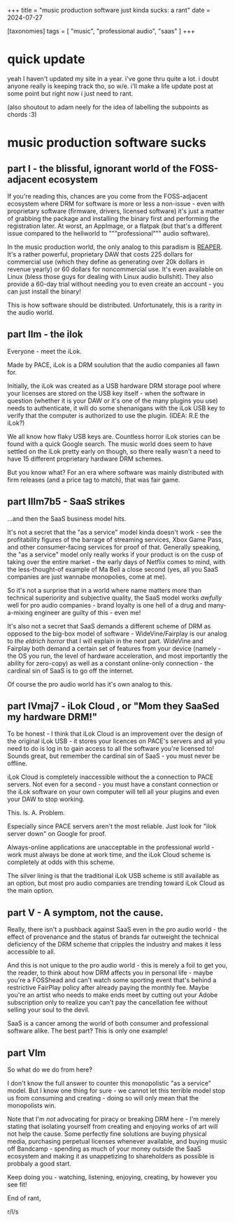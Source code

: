 +++
title = "music production software just kinda sucks: a rant"
date = 2024-07-27

[taxonomies]
tags = [ "music", "professional audio", "saas" ]
+++

# quick update

yeah I haven't updated my site in a year. i've gone thru quite a lot.
i doubt anyone really is keeping track tho, so w/e. i'll make a 
life update post at some point but right now i just need to rant.

(also shoutout to adam neely for the idea of labelling the subpoints
as chords :3)

# music production software sucks

## part I - the blissful, ignorant world of the FOSS-adjacent ecosystem

If you're reading this, chances are you come from the FOSS-adjacent 
ecosystem where DRM for software is more or less a non-issue - even 
with proprietary software (firmware, drivers, licensed software) 
it's just a matter of grabbing the package and installing the binary
first and performing the registration later. At worst, an AppImage,
or a flatpak (but that's a different issue compared to the hellworld
to """professional""" audio software).

In the music production world, the only analog to this paradism
is [REAPER](https://www.reaper.fm/).
It's a rather powerful, proprietary DAW that costs 225 dollars for
commercial use (which they define as generating over 20k dollars in
revenue yearly) or 60 dollars for noncommercial use. It's even available
on Linux (bless those guys for dealing with Linux audio bullshit).
They also provide a 60-day trial without needing you to even create
an account - you can just install the binary!

This is how software should be distributed. Unfortunately, this is
a rarity in the audio world.

## part IIm - the ilok

Everyone - meet the iLok.

Made by PACE, iLok is a DRM soulution that the audio companies all
fawn for.

Initially, the iLok was created as a USB hardware DRM storage pool
where your licenses are stored on the USB key itself - when the 
software in question (whether it is your DAW or it's one of the
many plugins you use) needs to authenticate, it will do some
shenanigans with the iLok USB key to verify that the computer is
authorized to use the plugin. (IDEA: R.E the iLok?)

We all know how flaky USB keys are. Countless horror iLok stories
can be found with a quick Google search. The music world does seem
to have settled on the iLok pretty early on though, so there really
wasn't a need to have 15 different proprietary hardware DRM schemes.

But you know what? For an era where software was mainly distributed
with firm releases (and a price tag to match), that was fair game.

## part IIIm7b5 - SaaS strikes

...and then the SaaS business model hits.

It's not a secret that the "as a service" model kinda doesn't work -
see the profitability figures of the barrage of streaming services, 
Xbox Game Pass, and other consumer-facing services for proof of that.
Generally speaking, the "as a service" model only really works if 
your product is on the cusp of taking over the entire market - 
the early days of Netflix comes to mind, with the less-thought-of
example of Ma Bell a close second (yes, all you SaaS companies are
just wannabe monopolies, come at me).

So it's not a surprise that in a world where name matters more than
technical superiority and subjective quality, the SaaS model works
_awfully_ well for pro audio companies - brand loyalty is one hell of
a drug and many-a-mixing engineer are guilty of this - even me!

It's also not a secret that SaaS demands a different scheme of
DRM as opposed to the big-box model of software - WideVine/Fairplay
is our analog to _the eldrich horror_ that I will explain in the
next part. WideVine and Fairplay both demand a certain set of
features from your device (namely - the OS you run, the level
of hardware acceleration, and most importantly the ability for
zero-copy) as well as a constant online-only connection - the
cardinal sin of SaaS is to go off the internet.

Of course the pro audio world has it's own analog to this.

## part IVmaj7 - iLok Cloud , or "Mom they SaaSed my hardware DRM!"

To be honest - I think that iLok Cloud is an improvement over the
design of the original iLok USB - it stores your licences on PACE's
servers and all you need to do is log in to gain access to all the
software you're licensed to! Sounds great, but remember the cardinal
sin of SaaS - you must never be offline.

iLok Cloud is completely inaccessible without the a connection to 
PACE servers. Not even for a second - you must have a constant
connection or the iLok software on your own computer will tell
all your plugins and even your DAW to stop working.

This. Is. A. Problem.

Especially since PACE servers aren't the most reliable.
Just look for "ilok server down" on Google for proof.

Always-online applications are unacceptable in the professional
world - work must always be done at work time, and the iLok Cloud
scheme is completely at odds with this scheme.

The silver lining is that the traditional iLok USB scheme is
still available as an option, but most pro audio companies
are trending toward iLok Cloud as the main option.

## part V - A symptom, not the cause.

Really, there isn't a pushback against SaaS even in the 
pro audio world - the effect of provenance and the status
of brands far outweight the technical deficiency of the
DRM scheme that cripples the industry and makes it less
accessible to all.

And this is not unique to the pro audio world - this is merely a foil
to get you, the reader, to think about how DRM affects you in personal
life - maybe you're a FOSShead and can't watch some sporting event
that's behind a restrictive FairPlay policy after already paying the monthly 
fee. Maybe you're an artist who needs to make ends meet by cutting out your 
Adobe subscription only to realize you can't pay the cancellation fee without
selling your soul to the devil.

SaaS is a cancer among the world of both consumer and professional software
alike. The best part? This is only one example!

## part VIm

So what do we do from here? 

I don't know the full answer to counter this monopolistic "as a service" 
model. But I know one thing for sure - we cannot let this terrible model 
stop us from consuming and creating - doing so will only mean that the 
monopolists win. 

Note that I'm _not_ advocating for piracy or breaking DRM here - I'm merely 
stating that isolating yourself from creating and enjoying works of art will
not help the cause. Some perfectly fine solutions are buying physical media,
purchasing perpetual licenses whenever available, and buying music off
Bandcamp - spending as much of your money outside the SaaS ecosystem and
making it as unappetizing to shareholders as possible is probbaly a good
start.

Keep doing you - watching, listening, enjoying, creating, by however
you see fit!

End of rant,

r/l/s
